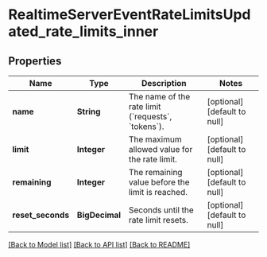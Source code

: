# RealtimeServerEventRateLimitsUpdated_rate_limits_inner
## Properties

| Name | Type | Description | Notes |
|------------ | ------------- | ------------- | -------------|
| **name** | **String** | The name of the rate limit (&#x60;requests&#x60;, &#x60;tokens&#x60;).  | [optional] [default to null] |
| **limit** | **Integer** | The maximum allowed value for the rate limit. | [optional] [default to null] |
| **remaining** | **Integer** | The remaining value before the limit is reached. | [optional] [default to null] |
| **reset\_seconds** | **BigDecimal** | Seconds until the rate limit resets. | [optional] [default to null] |

[[Back to Model list]](../README.md#documentation-for-models) [[Back to API list]](../README.md#documentation-for-api-endpoints) [[Back to README]](../README.md)

